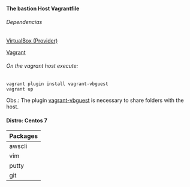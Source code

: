 #### The bastion Host Vagrantfile

###### Dependencias

[VirtualBox (Provider)](https://www.virtualbox.org/wiki/Downloads)

[Vagrant](https://www.vagrantup.com/downloads.html)


###### On the vagrant host execute:

```
vagrant plugin install vagrant-vbguest 
vagrant up
```

Obs.: The plugin [vagrant-vbguest](https://github.com/dotless-de/vagrant-vbguest) is necessary to share folders with the host.

#### Distro: Centos 7

|Packages       |
| -----------   |
| awscli        |
| vim			|
| putty         |
| git           |

